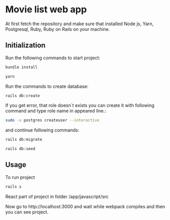 # Movie list web app

At first fetch the repository and make sure that installed Node js, Yarn, Postgresql, Ruby, Ruby on Rails on your machine.

## Initialization

Run the following commands to start project:

```bash
bundle install
```

```bash
yarn
```

Run the commands to create database:

```bash
rails db:create
```

If you get error, that role doesn`t exists you can create it with following command and type role name in appeared line.:

```bash
sudo -u postgres createuser --interactive
```

and continue following commands:

```bash
rails db:migrate
```

```bash
rails db:seed
```

## Usage

To run project

```python
rails s
```

React part of project in folder /app/javascript/src

Now go to http://localhost:3000 and wait while webpack compiles and then you can see project.
